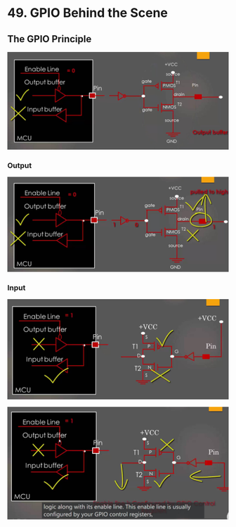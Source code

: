 # 49. GPIO Behind the Scene



## The GPIO Principle

![01](https://github.com/knightsummon/Mastering-Microcontroller-and-Embedded-Driver-Development/blob/main/14.%20GPIO%20must%20knows/49.%20GPIO%20Behind%20the%20Scene.assets/01.jpg)

### Output

![02](https://github.com/knightsummon/Mastering-Microcontroller-and-Embedded-Driver-Development/blob/main/14.%20GPIO%20must%20knows/49.%20GPIO%20Behind%20the%20Scene.assets/02.jpg)

### Input

![03](https://github.com/knightsummon/Mastering-Microcontroller-and-Embedded-Driver-Development/blob/main/14.%20GPIO%20must%20knows/49.%20GPIO%20Behind%20the%20Scene.assets/03.jpg)

![04](https://github.com/knightsummon/Mastering-Microcontroller-and-Embedded-Driver-Development/blob/main/14.%20GPIO%20must%20knows/49.%20GPIO%20Behind%20the%20Scene.assets/04.jpg)
